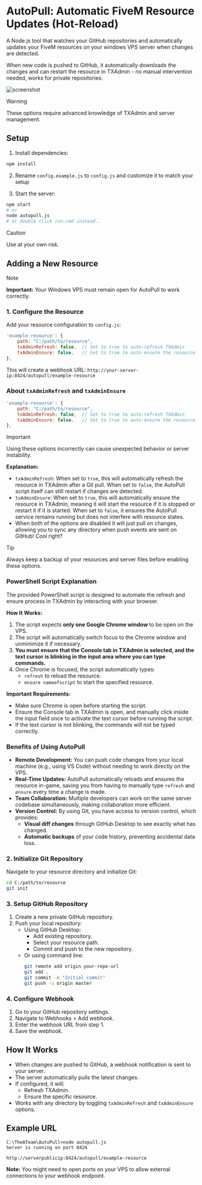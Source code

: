 # AutoPull: Automatic FiveM Resource Updates (Hot-Reload)

A Node.js tool that watches your GitHub repositories and automatically updates your FiveM resources on your windows VPS server when changes are detected.

When new code is pushed to GitHub, it automatically downloads the changes and can restart the resource in TXAdmin - no manual intervention needed, works for private repositories.

![screenshot](https://github.com/user-attachments/assets/da566664-9784-4122-8b36-cfed7bb6b5bf)

> [!WARNING]  
> These options require advanced knowledge of TXAdmin and server management.

## Setup

1. Install dependencies:

```bash
npm install
```

2. Rename `config.example.js` to `config.js` and customize it to match your setup

3. Start the server:

```bash
npm start
# or
node autopull.js
# or double click run.cmd instead..
```

> [!CAUTION]
> Use at your own risk.

## Adding a New Resource

> [!NOTE]  
> **Important:** Your Windows VPS must remain open for AutoPull to work correctly.

### 1. Configure the Resource

Add your resource configuration to `config.js`:

```javascript
'example-resource': {
    path: "C:/path/to/resource",
    txAdminRefresh: false,  // Set to true to auto-refresh TXAdmin
    txAdminEnsure: false,   // Set to true to auto-ensure the resource
},
```

This will create a webhook URL: `http://your-server-ip:8424/autopull/example-resource`

### About `txAdminRefresh` and `txAdminEnsure`

```javascript
'example-resource': {
    path: "C:/path/to/resource",
    txAdminRefresh: false,  // Set to true to auto-refresh TXAdmin
    txAdminEnsure: false,   // Set to true to auto-ensure the resource
},
```

> [!IMPORTANT]  
> Using these options incorrectly can cause unexpected behavior or server instability.

**Explanation:**

- `txAdminRefresh`: When set to `true`, this will automatically refresh the resource in TXAdmin after a Git pull. When set to `false`, the AutoPull script itself can still restart if changes are detected.
- `txAdminEnsure`: When set to `true`, this will automatically ensure the resource in TXAdmin, meaning it will start the resource if it is stopped or restart it if it is started. When set to `false`, it ensures the AutoPull service remains running but does not interfere with resource states.
- When both of the options are disabled it will just pull on changes, allowing you to sync any directory when push events are sent on GitHub! Cool right?

> [!TIP]
> Always keep a backup of your resources and server files before enabling these options.

### PowerShell Script Explanation

The provided PowerShell script is designed to automate the refresh and ensure process in TXAdmin by interacting with your browser.

**How It Works:**
1. The script expects **only one Google Chrome window** to be open on the VPS.
2. The script will automatically switch focus to the Chrome window and unminimize it if necessary.
3. **You must ensure that the Console tab in TXAdmin is selected, and the text cursor is blinking in the input area where you can type commands.**
4. Once Chrome is focused, the script automatically types:
   - `refresh` to reload the resource.
   - `ensure nameofscript` to start the specified resource.

**Important Requirements:**
- Make sure Chrome is open before starting the script.
- Ensure the Console tab in TXAdmin is open, and manually click inside the input field once to activate the text cursor before running the script.
- If the text cursor is not blinking, the commands will not be typed correctly.

### Benefits of Using AutoPull

- **Remote Development:** You can push code changes from your local machine (e.g., using VS Code) without needing to work directly on the VPS.
- **Real-Time Updates:** AutoPull automatically reloads and ensures the resource in-game, saving you from having to manually type `refresh` and `ensure` every time a change is made.
- **Team Collaboration:** Multiple developers can work on the same server codebase simultaneously, making collaboration more efficient.
- **Version Control:** By using Git, you have access to version control, which provides:
  - **Visual diff changes** through GitHub Desktop to see exactly what has changed.
  - **Automatic backups** of your code history, preventing accidental data loss.

### 2. Initialize Git Repository

Navigate to your resource directory and initialize Git:

```bash
cd C:/path/to/resource
git init
```

### 3. Setup GitHub Repository

1. Create a new private GitHub repository.
2. Push your local repository:
   - Using GitHub Desktop:
     - Add existing repository.
     - Select your resource path.
     - Commit and push to the new repository.
   - Or using command line:
     ```bash
     git remote add origin your-repo-url
     git add .
     git commit -m "Initial commit"
     git push -u origin master
     ```

### 4. Configure Webhook

1. Go to your GitHub repository settings.
2. Navigate to Webhooks > Add webhook.
3. Enter the webhook URL from step 1.
4. Save the webhook.

## How It Works

- When changes are pushed to GitHub, a webhook notification is sent to your server.
- The server automatically pulls the latest changes.
- If configured, it will:
  - Refresh TXAdmin.
  - Ensure the specific resource.
- Works with any directory by toggling `txAdminRefresh` and `txAdminEnsure` options.

## Example URL

```
C:\TheATeam\AutoPull>node autopull.js
Server is running on port 8424

http://serverpublicip:8424/autopull/example-resource
```

**Note:** You might need to open ports on your VPS to allow external connections to your webhook endpoint.
